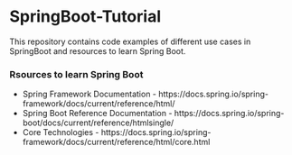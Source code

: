 # SpringBoot-Tutorial
This repository contains code examples of different use cases in SpringBoot and resources to learn Spring Boot.

<H3> Rsources to learn Spring Boot </H3>
<ul>
  <li> Spring Framework Documentation - https://docs.spring.io/spring-framework/docs/current/reference/html/ </li>
  <li> Spring Boot Reference Documentation - https://docs.spring.io/spring-boot/docs/current/reference/htmlsingle/ </li>
  <li> Core Technologies - https://docs.spring.io/spring-framework/docs/current/reference/html/core.html </li>
</ul>
  
